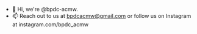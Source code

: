- 👋 Hi, we're @bpdc-acmw. 
- 📫 Reach out to us at bpdcacmw@gmail.com or follow us on Instagram at instagram.com/bpdc_acmw

<!---
bpdc-acmw/bpdc-acmw is a ✨ special ✨ repository because its `README.md` (this file) appears on your GitHub profile.
You can click the Preview link to take a look at your changes.
--->
